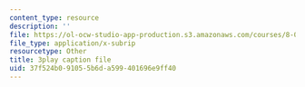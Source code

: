 ```yaml
---
content_type: resource
description: ''
file: https://ol-ocw-studio-app-production.s3.amazonaws.com/courses/8-05-quantum-physics-ii-fall-2013/37f524b091055b6da599401696e9ff40_8yvmHBGcNbg.vtt
file_type: application/x-subrip
resourcetype: Other
title: 3play caption file
uid: 37f524b0-9105-5b6d-a599-401696e9ff40
---
```

